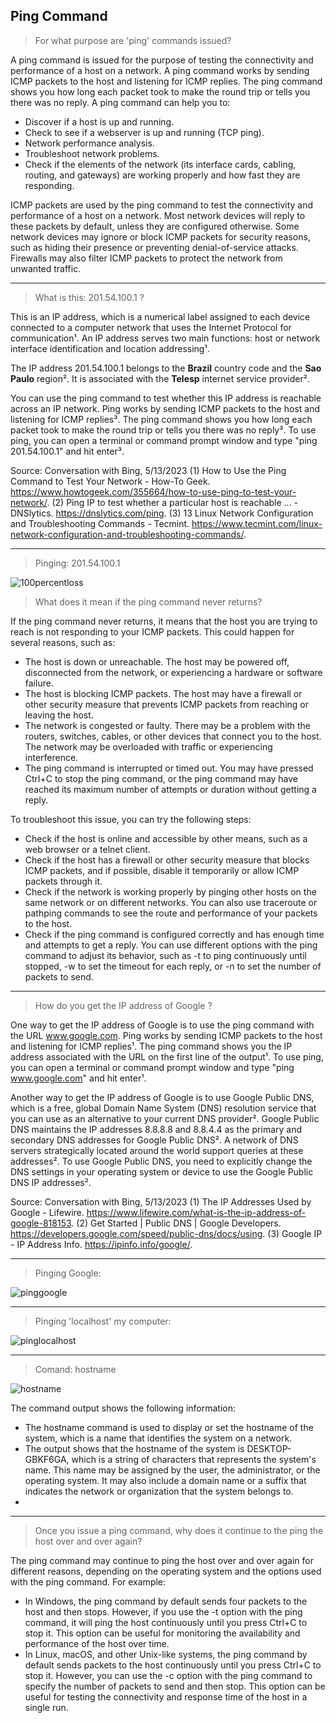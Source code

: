 ## Ping Command

> For what purpose are 'ping' commands issued?

A ping command is issued for the purpose of testing the connectivity and performance of a host on a network. A ping command works by sending ICMP packets to the host and listening for ICMP replies. The ping command shows you how long each packet took to make the round trip or tells you there was no reply. A ping command can help you to:

- Discover if a host is up and running.
- Check to see if a webserver is up and running (TCP ping).
- Network performance analysis.
- Troubleshoot network problems.
- Check if the elements of the network  (its interface cards, cabling, routing, and gateways) are working properly and how fast they are responding.

ICMP packets are used by the ping command to test the connectivity and performance of a host on a network. Most network devices will reply to these packets by default, unless they are configured otherwise. Some network devices may ignore or block ICMP packets for security reasons, such as hiding their presence or preventing denial-of-service attacks. Firewalls may also filter ICMP packets to protect the network from unwanted traffic.

---
> What is this: 201.54.100.1 ?

This is an IP address, which is a numerical label assigned to each device connected to a computer network that uses the Internet Protocol for communication¹. 
An IP address serves two main functions: host or network interface identification and location addressing¹.

The IP address 201.54.100.1 belongs to the **Brazil** country code and the **Sao Paulo** region². 
It is associated with the **Telesp** internet service provider².

You can use the ping command to test whether this IP address is reachable across an IP network. 
Ping works by sending ICMP packets to the host and listening for ICMP replies³. 
The ping command shows you how long each packet took to make the round trip or tells you there was no reply³. 
To use ping, you can open a terminal or command prompt window and type "ping 201.54.100.1" and hit enter³.

Source: Conversation with Bing, 5/13/2023
(1) How to Use the Ping Command to Test Your Network - How-To Geek. https://www.howtogeek.com/355664/how-to-use-ping-to-test-your-network/.
(2) Ping IP to test whether a particular host is reachable ... - DNSlytics. https://dnslytics.com/ping.
(3) 13 Linux Network Configuration and Troubleshooting Commands - Tecmint. https://www.tecmint.com/linux-network-configuration-and-troubleshooting-commands/.

---
> Pinging: 201.54.100.1 

![100percentloss](https://github.com/jonfernq/Learning/assets/68504324/81422217-b663-442b-bb10-b3354a9a5232)

> What does it mean if the ping command never returns?

If the ping command never returns, it means that the host you are trying to reach is not responding to your ICMP packets. This could happen for several reasons, such as:

- The host is down or unreachable. The host may be powered off, disconnected from the network, or experiencing a hardware or software failure.
- The host is blocking ICMP packets. The host may have a firewall or other security measure that prevents ICMP packets from reaching or leaving the host.
- The network is congested or faulty. There may be a problem with the routers, switches, cables, or other devices that connect you to the host. The network may be overloaded with traffic or experiencing interference.
- The ping command is interrupted or timed out. You may have pressed Ctrl+C to stop the ping command, or the ping command may have reached its maximum number of attempts or duration without getting a reply.

To troubleshoot this issue, you can try the following steps:

- Check if the host is online and accessible by other means, such as a web browser or a telnet client.
- Check if the host has a firewall or other security measure that blocks ICMP packets, and if possible, disable it temporarily or allow ICMP packets through it.
- Check if the network is working properly by pinging other hosts on the same network or on different networks. You can also use traceroute or pathping commands to see the route and performance of your packets to the host.
- Check if the ping command is configured correctly and has enough time and attempts to get a reply. You can use different options with the ping command to adjust its behavior, such as -t to ping continuously until stopped, -w to set the timeout for each reply, or -n to set the number of packets to send.

---

> How do you get the IP address of Google ?

One way to get the IP address of Google is to use the ping command with the URL www.google.com. Ping works by sending ICMP packets to the host and listening for ICMP replies¹. The ping command shows you the IP address associated with the URL on the first line of the output¹. To use ping, you can open a terminal or command prompt window and type "ping www.google.com" and hit enter¹.

Another way to get the IP address of Google is to use Google Public DNS, which is a free, global Domain Name System (DNS) resolution service that you can use as an alternative to your current DNS provider². Google Public DNS maintains the IP addresses 8.8.8.8 and 8.8.4.4 as the primary and secondary DNS addresses for Google Public DNS². A network of DNS servers strategically located around the world support queries at these addresses². To use Google Public DNS, you need to explicitly change the DNS settings in your operating system or device to use the Google Public DNS IP addresses².

Source: Conversation with Bing, 5/13/2023
(1) The IP Addresses Used by Google - Lifewire. https://www.lifewire.com/what-is-the-ip-address-of-google-818153.
(2) Get Started | Public DNS | Google Developers. https://developers.google.com/speed/public-dns/docs/using.
(3) Google IP - IP Address Info. https://ipinfo.info/google/.

---
> Pinging Google:

![pinggoogle](https://github.com/jonfernq/Learning/assets/68504324/e7b56e51-bac3-4bcb-bab1-55f6081231db)

---
> Pinging 'localhost' my computer:

![pinglocalhost](https://github.com/jonfernq/Learning/assets/68504324/b58bbee4-eab3-4ddf-beb8-ab98321f8b32)

---
> Comand: hostname

![hostname](https://github.com/jonfernq/Learning/assets/68504324/f1fc78ec-72fa-4e36-a040-74ff0bc0108d)

The command output shows the following information:

- The hostname command is used to display or set the hostname of the system, which is a name that identifies the system on a network.
- The output shows that the hostname of the system is DESKTOP-GBKF6GA, which is a string of characters that represents the system's name. This name may be assigned by the user, the administrator, or the operating system. It may also include a domain name or a suffix that indicates the network or organization that the system belongs to.
- 
---
> Once you issue a ping command, why does it continue to the ping the host over and over again?

The ping command may continue to ping the host over and over again for different reasons, depending on the operating system and the options used with the ping command. For example:

- In Windows, the ping command by default sends four packets to the host and then stops. However, if you use the -t option with the ping command, it will ping the host continuously until you press Ctrl+C to stop it. This option can be useful for monitoring the availability and performance of the host over time.
- In Linux, macOS, and other Unix-like systems, the ping command by default sends packets to the host continuously until you press Ctrl+C to stop it. However, you can use the -c option with the ping command to specify the number of packets to send and then stop. This option can be useful for testing the connectivity and response time of the host in a single run.















